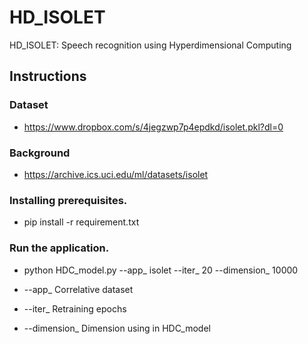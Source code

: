 # HD_ISOLET
HD_ISOLET: Speech recognition using Hyperdimensional Computing

## Instructions

### Dataset
 - https://www.dropbox.com/s/4jegzwp7p4epdkd/isolet.pkl?dl=0

### Background
 - https://archive.ics.uci.edu/ml/datasets/isolet

### Installing prerequisites.
 - pip install -r requirement.txt

### Run the application.
 - python HDC_model.py --app_ isolet --iter_ 20 --dimension_ 10000

 - --app_ Correlative dataset
 - --iter_ Retraining epochs
 - --dimension_ Dimension using in HDC_model
